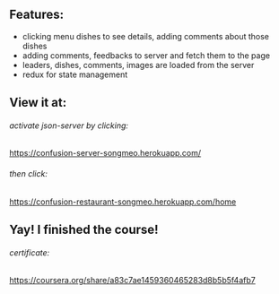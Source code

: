 
## Features:
  * clicking menu dishes to see details, adding comments about those dishes
  * adding comments, feedbacks to server and fetch them to the page
  * leaders, dishes, comments, images are loaded from the server
  * redux for state management

## View it at:
###### activate json-server by clicking:
https://confusion-server-songmeo.herokuapp.com/
###### then click:
https://confusion-restaurant-songmeo.herokuapp.com/home

## Yay! I finished the course!
###### certificate:
https://coursera.org/share/a83c7ae1459360465283d8b5b5f4afb7

